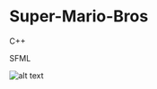 # Super-Mario-Bros

C++

SFML

![alt text](https://github.com/JaakkoKaikkonen/Super-Mario-Bros/blob/master/optimized800x450-24fps.gif)
